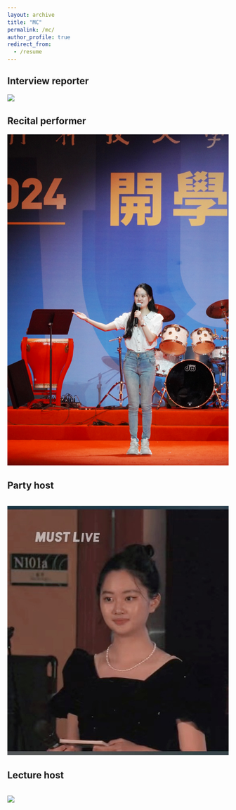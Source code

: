 ```yaml
---
layout: archive
title: "MC"
permalink: /mc/
author_profile: true
redirect_from:
  - /resume
---
```



Interview reporter
---
<img src='(https://github.com/ShijiaHuang0304/ShijiaHuang.github.io/blob/master/images/interview%20reporter.png)'>

Recital performer
---
<img src='https://github.com/ShijiaHuang0304/ShijiaHuang.github.io/blob/master/images/recital%20performer.png'>

Party host
---
<br/><img src='/images/Party host.png'>

Lecture host
---
<br/><img src='/images/Lecture host.png'>

